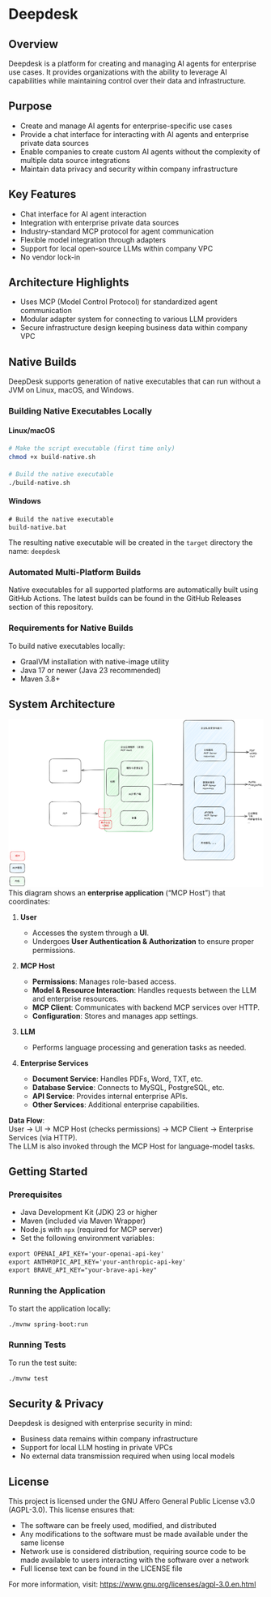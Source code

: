 # Deepdesk

## Overview
Deepdesk is a platform for creating and managing AI agents for enterprise use cases. It provides organizations with the ability to leverage AI capabilities while maintaining control over their data and infrastructure.

## Purpose
- Create and manage AI agents for enterprise-specific use cases
- Provide a chat interface for interacting with AI agents and enterprise private data sources
- Enable companies to create custom AI agents without the complexity of multiple data source integrations
- Maintain data privacy and security within company infrastructure

## Key Features
- Chat interface for AI agent interaction
- Integration with enterprise private data sources
- Industry-standard MCP protocol for agent communication
- Flexible model integration through adapters
- Support for local open-source LLMs within company VPC
- No vendor lock-in

## Architecture Highlights
- Uses MCP (Model Control Protocol) for standardized agent communication
- Modular adapter system for connecting to various LLM providers
- Secure infrastructure design keeping business data within company VPC

## Native Builds

DeepDesk supports generation of native executables that can run without a JVM on Linux, macOS, and Windows.

### Building Native Executables Locally

#### Linux/macOS
```bash
# Make the script executable (first time only)
chmod +x build-native.sh

# Build the native executable
./build-native.sh
```

#### Windows
```batch
# Build the native executable
build-native.bat
```

The resulting native executable will be created in the `target` directory the name: `deepdesk`

### Automated Multi-Platform Builds

Native executables for all supported platforms are automatically built using GitHub Actions. The latest builds can be found in the GitHub Releases section of this repository.

### Requirements for Native Builds

To build native executables locally:
- GraalVM installation with native-image utility
- Java 17 or newer (Java 23 recommended)
- Maven 3.8+

## System Architecture
![System Architecture](images/archi.png)
This diagram shows an **enterprise application** (“MCP Host”) that coordinates:
1. **User**  
   - Accesses the system through a **UI**.  
   - Undergoes **User Authentication & Authorization** to ensure proper permissions.

2. **MCP Host**  
   - **Permissions**: Manages role-based access.  
   - **Model & Resource Interaction**: Handles requests between the LLM and enterprise resources.  
   - **MCP Client**: Communicates with backend MCP services over HTTP.  
   - **Configuration**: Stores and manages app settings.

3. **LLM**  
   - Performs language processing and generation tasks as needed.

4. **Enterprise Services**  
   - **Document Service**: Handles PDFs, Word, TXT, etc.  
   - **Database Service**: Connects to MySQL, PostgreSQL, etc.  
   - **API Service**: Provides internal enterprise APIs.  
   - **Other Services**: Additional enterprise capabilities.

**Data Flow**:  
User → UI → MCP Host (checks permissions) → MCP Client → Enterprise Services (via HTTP).  
The LLM is also invoked through the MCP Host for language-model tasks.


## Getting Started
### Prerequisites
- Java Development Kit (JDK) 23 or higher
- Maven (included via Maven Wrapper)
- Node.js with `npx` (required for MCP server)
- Set the following environment variables:
```shell
export OPENAI_API_KEY='your-openai-api-key'
export ANTHROPIC_API_KEY='your-anthropic-api-key'
export BRAVE_API_KEY="your-brave-api-key"
```


### Running the Application
To start the application locally:
```bash
./mvnw spring-boot:run
```

### Running Tests
To run the test suite:
```bash
./mvnw test
```

## Security & Privacy
Deepdesk is designed with enterprise security in mind:
- Business data remains within company infrastructure
- Support for local LLM hosting in private VPCs
- No external data transmission required when using local models

## License
This project is licensed under the GNU Affero General Public License v3.0 (AGPL-3.0). This license ensures that:
- The software can be freely used, modified, and distributed
- Any modifications to the software must be made available under the same license
- Network use is considered distribution, requiring source code to be made available to users interacting with the software over a network
- Full license text can be found in the LICENSE file

For more information, visit: https://www.gnu.org/licenses/agpl-3.0.en.html